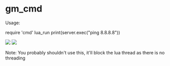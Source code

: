 gm_cmd
==========

Usage:

require 'cmd'
lua_run print(server.exec("ping 8.8.8.8"))


![](https://s3-eu-west-1.amazonaws.com/jamie-share/ShareX/2015/03/2015-03-01_08-53-45.png)
![](https://s3-eu-west-1.amazonaws.com/jamie-share/ShareX/2015/03/2015-03-01_08-56-24.png)

Note: You probably shouldn't use this, it'll block the lua thread as there is no threading
